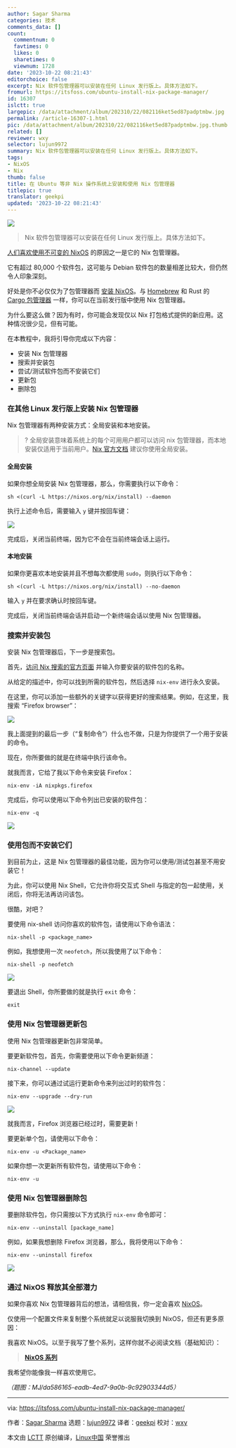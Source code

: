 ```yaml
---
author: Sagar Sharma
categories: 技术
comments_data: []
count:
  commentnum: 0
  favtimes: 0
  likes: 0
  sharetimes: 0
  viewnum: 1728
date: '2023-10-22 08:21:43'
editorchoice: false
excerpt: Nix 软件包管理器可以安装在任何 Linux 发行版上。具体方法如下。
fromurl: https://itsfoss.com/ubuntu-install-nix-package-manager/
id: 16307
islctt: true
largepic: /data/attachment/album/202310/22/082116ket5ed87padptmbw.jpg
permalink: /article-16307-1.html
pic: /data/attachment/album/202310/22/082116ket5ed87padptmbw.jpg.thumb.jpg
related: []
reviewer: wxy
selector: lujun9972
summary: Nix 软件包管理器可以安装在任何 Linux 发行版上。具体方法如下。
tags:
- NixOS
- Nix
thumb: false
title: 在 Ubuntu 等非 Nix 操作系统上安装和使用 Nix 包管理器
titlepic: true
translator: geekpi
updated: '2023-10-22 08:21:43'
---
```


![](/data/attachment/album/202310/22/082116ket5ed87padptmbw.jpg)



> 
> Nix 软件包管理器可以安装在任何 Linux 发行版上。具体方法如下。
> 
> 
> 


[人们喜欢使用不可变的 NixOS](/article-15606-1.html) 的原因之一是它的 Nix 包管理器。


它有超过 80,000 个软件包，这可能与 Debian 软件包的数量相差比较大，但仍然令人印象深刻。


好处是你不必仅仅为了包管理器而 [安装 NixOS](/article-15624-1.html)。与 [Homebrew](/article-14065-1.html) 和 Rust 的 [Cargo 包管理器](/article-13938-1.html) 一样，你可以在当前发行版中使用 Nix 包管理器。


为什么要这么做？因为有时，你可能会发现仅以 Nix 打包格式提供的新应用。这种情况很少见，但有可能。


在本教程中，我将引导你完成以下内容：


* 安装 Nix 包管理器
* 搜索并安装包
* 尝试/测试软件包而不安装它们
* 更新包
* 删除包


### 在其他 Linux 发行版上安装 Nix 包管理器


Nix 包管理器有两种安装方式：全局安装和本地安装。



> 
> ? 全局安装意味着系统上的每个可用用户都可以访问 nix 包管理器，而本地安装仅适用于当前用户。[Nix 官方文档](https://nixos.org/learn) 建议你使用全局安装。
> 
> 
> 


#### 全局安装


如果你想全局安装 Nix 包管理器，那么，你需要执行以下命令：



```
sh <(curl -L https://nixos.org/nix/install) --daemon

```

执行上述命令后，需要输入 `y` 键并按回车键：


![](/data/attachment/album/202310/22/082143da0fndc0ego334d7.png)


完成后，关闭当前终端，因为它不会在当前终端会话上运行。


#### 本地安装


如果你更喜欢本地安装并且不想每次都使用 `sudo`，则执行以下命令：



```
sh <(curl -L https://nixos.org/nix/install) --no-daemon

```

输入 `y` 并在要求确认时按回车键。


完成后，关闭当前终端会话并启动一个新终端会话以使用 Nix 包管理器。


### 搜索并安装包


安装 Nix 包管理器后，下一步是搜索包。


首先，[访问 Nix 搜索的官方页面](https://search.nixos.org/packages) 并输入你要安装的软件包的名称。


从给定的描述中，你可以找到所需的软件包，然后选择 `nix-env` 进行永久安装。


在这里，你可以添加一些额外的关键字以获得更好的搜索结果。例如，在这里，我搜索 “Firefox browser”：


![](/data/attachment/album/202310/22/082144vouku3as3qdgyy5o.png)


我上面提到的最后一步（“复制命令”）什么也不做，只是为你提供了一个用于安装的命令。


现在，你所要做的就是在终端中执行该命令。


就我而言，它给了我以下命令来安装 Firefox：



```
nix-env -iA nixpkgs.firefox

```

完成后，你可以使用以下命令列出已安装的软件包：



```
nix-env -q

```

![](/data/attachment/album/202310/22/082144tcomo9e5bqa4rn6o.png)


### 使用包而不安装它们


到目前为止，这是 Nix 包管理器的最佳功能，因为你可以使用/测试包甚至不用安装它！


为此，你可以使用 Nix Shell，它允许你将交互式 Shell 与指定的包一起使用，关闭后，你将无法再访问该包。


很酷，对吧？


要使用 nix-shell 访问你喜欢的软件包，请使用以下命令语法：



```
nix-shell -p <package_name>

```

例如，我想使用一次 `neofetch`，所以我使用了以下命令：



```
nix-shell -p neofetch

```

![](/data/attachment/album/202310/22/082144ivyevv9unexcuxc1.png)


要退出 Shell，你所要做的就是执行 `exit` 命令：



```
exit

```

### 使用 Nix 包管理器更新包


使用 Nix 包管理器更新包非常简单。


要更新软件包，首先，你需要使用以下命令更新频道：



```
nix-channel --update

```

接下来，你可以通过试运行更新命令来列出过时的软件包：



```
nix-env --upgrade --dry-run

```

![](/data/attachment/album/202310/22/082146xg5gllqoigbgtuqx.png)


就我而言，Firefox 浏览器已经过时，需要更新！


要更新单个包，请使用以下命令：



```
nix-env -u <Package_name>

```

如果你想一次更新所有软件包，请使用以下命令：



```
nix-env -u

```

### 使用 Nix 包管理器删除包


要删除软件包，你只需按以下方式执行 `nix-env` 命令即可：



```
nix-env --uninstall [package_name]

```

例如，如果我想删除 Firefox 浏览器，那么，我将使用以下命令：



```
nix-env --uninstall firefox

```

![](/data/attachment/album/202310/22/082146e5n7nkp1l5tnl55p.png)


### 通过 NixOS 释放其全部潜力


如果你喜欢 Nix 包管理器背后的想法，请相信我，你一定会喜欢 [NixOS](https://nixos.org/)。


仅使用一个配置文件来复制整个系统就足以说服我切换到 NixOS，但还有更多原因：


我喜欢 NixOS。以至于我写了整个系列，这样你就不必阅读文档（基础知识）：



> 
> **[NixOS 系列](/article-15606-1.html)**
> 
> 
> 


我希望你能像我一样喜欢使用它。


*（题图：MJ/da586165-eadb-4ed7-9a0b-9c92903344d5）*




---


via: <https://itsfoss.com/ubuntu-install-nix-package-manager/>


作者：[Sagar Sharma](https://itsfoss.com/author/sagar/) 选题：[lujun9972](https://github.com/lujun9972) 译者：[geekpi](https://github.com/geekpi) 校对：[wxy](https://github.com/wxy)


本文由 [LCTT](https://github.com/LCTT/TranslateProject) 原创编译，[Linux中国](https://linux.cn/) 荣誉推出